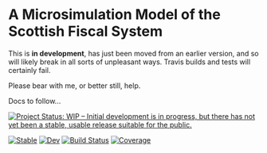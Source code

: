 # A  Microsimulation Model of the Scottish Fiscal System

This is **in development**, has just been moved from an earlier version, and so will likely break in all sorts of unpleasant ways. Travis builds and tests will certainly fail.

Please bear with me, or better still, help.

Docs to follow...


[![Project Status: WIP – Initial development is in progress, but there has not yet been a stable, usable release suitable for the public.](https://www.repostatus.org/badges/latest/wip.svg)](https://www.repostatus.org/#wip)

[![Stable](https://img.shields.io/badge/docs-stable-blue.svg)](https://grahamstark.github.io/ScottishTaxBenefitModel.jl/stable)
[![Dev](https://img.shields.io/badge/docs-dev-blue.svg)](https://grahamstark.github.io/ScottishTaxBenefitModel.jl/dev)
[![Build Status](https://travis-ci.com/grahamstark/ScottishTaxBenefitModel.jl.svg?branch=master)](https://travis-ci.com/grahamstark/ScottishTaxBenefitModel.jl)
[![Coverage](https://codecov.io/gh/grahamstark/ScottishTaxBenefitModel.jl/branch/master/graph/badge.svg)](https://codecov.io/gh/grahamstark/ScottishTaxBenefitModel.jl)
